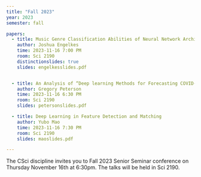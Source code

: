 ```yaml
---
title: "Fall 2023"
year: 2023
semester: fall

papers:
  - title: Music Genre Classification Abilities of Neural Network Architectures
    author: Joshua Engelkes
    time: 2023-11-16 7:00 PM
    room: Sci 2190
    distinctionslides: true
    slides: engelkesslides.pdf


  - title: An Analysis of “Deep learning Methods for Forecasting COVID-19 Time-Series Data”
    author: Gregory Peterson
    time: 2023-11-16 6:30 PM
    room: Sci 2190
    slides: petersonslides.pdf

  - title: Deep Learning in Feature Detection and Matching
    author: Yubo Mao
    time: 2023-11-16 7:30 PM
    room: Sci 2190
    slides: maoslides.pdf

---
```


The CSci discipline invites you to Fall 2023 Senior Seminar conference on
Thursday November 16th at 6:30pm.
The talks will be held in Sci 2190.






